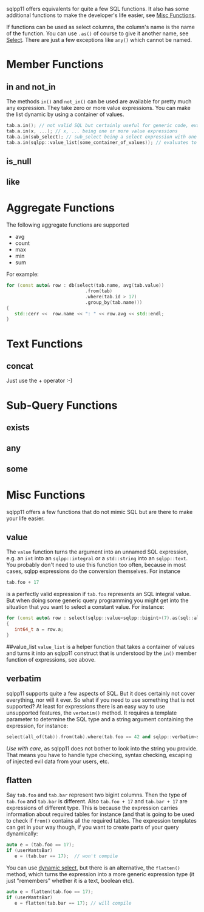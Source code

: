 sqlpp11 offers equivalents for quite a few SQL functions. It also has some additional functions to make the developer's life easier, see [Misc Functions](#Misc-Functions).

If functions can be used as select columns, the column's name is the name of the function. You can use `.as()` of course to give it another name, see [Select](Select.md). There are just a few exceptions like `any()` which cannot be named.

# Member Functions
## in and not_in
The methods `in()` and `not_in()` can be used are available for pretty much any expression. They take zero or more value expressions. You can make the list dynamic by using a container of values.

```C++
tab.a.in(); // not valid SQL but certainly useful for generic code, evaluates to a false expression (version 0.35 and later).
tab.a.in(x, ...); // x, ... being one or more value expressions
tab.a.in(sub_select); // sub_select being a select expression with one result column of appropriate type.
tab.a.in(sqlpp::value_list(some_container_of_values)); // evaluates to a false expression in case of an empty container
```

## is_null
## like

# Aggregate Functions
The following aggregate functions are supported
  * avg
  * count
  * max
  * min
  * sum

For example:
```C++
for (const auto& row : db(select(tab.name, avg(tab.value))
                             .from(tab)
                             .where(tab.id > 17)
                             .group_by(tab.name)))
{
   std::cerr <<  row.name << ": " << row.avg << std::endl;
}
```

# Text Functions
## concat
Just use the + operator :-)

# Sub-Query Functions
## exists
## any
## some

# Misc Functions
sqlpp11 offers a few functions that do not mimic SQL but are there to make your life easier.

## value
The `value` function turns the argument into an unnamed SQL expression, e.g. an `int` into an `sqlpp::integral` or a `std::string` into an `sqlpp::text`. You probably don't need to use this function too often, because in most cases, sqlpp expressions do the conversion themselves. For instance
```C++
tab.foo + 17
```
is a perfectly valid expression if `tab.foo` represents an SQL integral value. But when doing some generic query programming you might get into the situation that you want to select a constant value. For instance:
```C++
for (const auto& row : select(sqlpp::value<sqlpp::bigint>(7).as(sql::alias::a)).from(tab)))
{
   int64_t a = row.a;
}
```

##value_list
`value_list` is a helper function that takes a container of values and turns it into an sqlpp11 construct that is understood by the `in()` member function of expressions, see above.

## verbatim
sqlpp11 supports quite a few aspects of SQL. But it does certainly not cover everything, nor will it ever. So what if you need to use something that is not supported? At least for expressions there is an easy way to use unsupported features, the `verbatim()` method. It requires a template parameter to determine the SQL type and a string argument containing the expression, for instance:
```C++
select(all_of(tab)).from(tab).where(tab.foo == 42 and sqlpp::verbatim<sqlpp::boolean>("mighty special feature"));
```
_Use with care_, as sqlpp11 does not bother to look into the string you provide. That means you have to handle type checking, syntax checking, escaping of injected evil data from your users, etc.

## flatten
Say `tab.foo` and `tab.bar` represent two bigint columns. Then the type of `tab.foo` and `tab.bar` is different. Also `tab.foo + 17` and `tab.bar + 17` are expressions of different type. This is because the expression carries information about required tables for instance (and that is going to be used to check if `from()` contains all the required tables.
The expression templates can get in your way though, if you want to create parts of your query dynamically:
```C++
auto e = (tab.foo == 17);
if (userWantsBar)
   e = (tab.bar == 17);  // won't compile
```
You can use [dynamic select](Dynamic-Select.md), but there is an alternative, the `flatten()` method, which turns the expression into a more generic expression type (it just "remembers" whether it is a text, boolean etc).
```C++
auto e = flatten(tab.foo == 17);
if (userWantsBar)
   e = flatten(tab.bar == 17); // will compile
```

